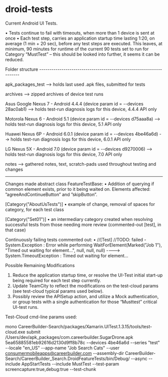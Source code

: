 # droid-tests

Current Android UI Tests.

•	Tests continue to fail with timeouts, when more than 1 device is sent at once
•	Each test step, carries an application startup time lasting 1:20, on average (1 min + 20 sec), before any test steps are executed. This leaves, at minimum, 90 minutes for runtime of the current 90 tests set to run for Category “MustTest” – this should be looked into further, it seems it can be reduced.

Folder structure --------------------------------------------------------------------

apk_packages_test
    --> holds last used .apk files, submitted for tests

archives
    --> zipped archives of device test runs

Asus Google Nexus 7 - Android 4.4.4 (device param id = --devices 28ac0ab1)
    --> holds test-run diagnosis logs for this device, 4.4.4 API only

Motorola Nexus 6 - Android 5.1 (device param id = --devices d75aaa8a)
    --> holds test-run diagnosis logs for this device, 5.1 API only

Huawei Nexus 6P - Android 6.0.1 (device param id = --devices 4be46a6d)
    --> holds test-run diagnosis logs for this device, 6.0.1 API only

LG Nexus 5X - Android 7.0 (device param id = --devices d9270006)
    --> holds test-run diagnosis logs for this device, 7.0 API only

notes
    --> gathered notes, text, scratch-pads used throughout testing and changes

------------------------------------------------------------------------------------

Changes made
abstract class FeatureTestBase:
•	Addition of querying if common element exists, prior to it being waited on. Elements affected: ”agreeAndContinueButton” and ”skipButton”.


[Category("AboutUsTests")] 
•	example of change, removal of spaces for category, for each test class

[Category("Set01")] 
•	an intermediary category created when resolving successful tests from those needing more review (commented-out [test], in that case)

Continuously failing tests commented out:
•	//[Test]
//TODO: failed - System.Exception : Error while performing WaitForElement(Marked("Job 1"), "Timed out waiting for element...", null, null, null) ----> System.TimeoutException : Timed out waiting for element... 



Possible Remaining Modifications
1.	Reduce the application startup time, or resolve the UI-Test initial start-up being required for each test step currently.
2.	Update TeamCity to reflect the modifications on the test-cloud params (see test-cloud typical params used below).
3.	Possibly review the APISetup action, and utilize a Mock authentication, or group tests with a single authentication for those “Musttest” critical UI-test runs. 


Test-Cloud cmd-line params used:

mono CareerBuilder-Search/packages/Xamarin.UITest.1.3.15/tools/test-cloud.exe submit /Users/dev/apk_packages/com.careerbuilder.SugarDrone.apk 5ea65885581eb92616d2130d9ff8b78c --devices 4be46a6d --series "test" --locale "en_US" --app-name "Job Search Cats" --user consumermobileapps@careerbuilder.com --assembly-dir CareerBuilder-Search/CareerBuilder_Search.DroidFeatureTests/bin/Debug/ --async --include AppStartTests --include MustTest --test-param screencapture:true,debug:true --test-chunk



